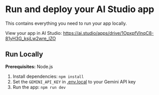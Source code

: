 # Run and deploy your AI Studio app

This contains everything you need to run your app locally.

View your app in AI Studio: https://ai.studio/apps/drive/1OpxpfVlnqC8-81yH3G_ksjLw2wre_lZO

## Run Locally

**Prerequisites:**  Node.js


1. Install dependencies:
   `npm install`
2. Set the `GEMINI_API_KEY` in [.env.local](.env.local) to your Gemini API key
3. Run the app:
   `npm run dev`

